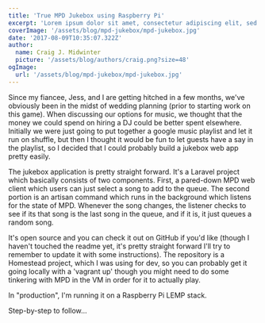 ```yaml
---
title: 'True MPD Jukebox using Raspberry Pi'
excerpt: 'Lorem ipsum dolor sit amet, consectetur adipiscing elit, sed do eiusmod tempor incididunt ut labore et dolore magna aliqua. Praesent elementum facilisis leo vel fringilla est ullamcorper eget. At imperdiet dui accumsan sit amet nulla facilities morbi tempus.'
coverImage: '/assets/blog/mpd-jukebox/mpd-jukebox.jpg'
date: '2017-08-09T10:35:07.322Z'
author:
  name: Craig J. Midwinter
  picture: '/assets/blog/authors/craig.png?size=48'
ogImage:
  url: '/assets/blog/mpd-jukebox/mpd-jukebox.jpg'
---
```


Since my fiancee, Jess, and I are getting hitched in a few months, we've obviously been in the midst of wedding planning (prior to starting work on this game). When discussing our options for music, we thought that the money we could spend on hiring a DJ could be better spent elsewhere. Initially we were just going to put together a google music playlist and let it run on shuffle, but then I thought it would be fun to let guests have a say in the playlist, so I decided that I could probably build a jukebox web app pretty easily.

The jukebox application is pretty straight forward. It's a Laravel project which basically consists of two components. First, a pared-down MPD web client which users can just select a song to add to the queue. The second portion is an artisan command which runs in the background which listens for the state of MPD. Whenever the song changes, the listener checks to see if its that song is the last song in the queue, and if it is, it just queues a random song.

It's open source and you can check it out on GitHub if you'd like (though I haven't touched the readme yet, it's pretty straight forward I'll try to remember to update it with some instructions). The repository is a Homestead project, which I was using for dev, so you can probably get it going locally with a 'vagrant up' though you might need to do some tinkering with MPD in the VM in order for it to actually play.

In "production", I'm running it on a Raspberry Pi LEMP stack.

Step-by-step to follow...
